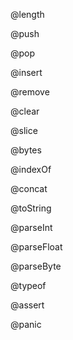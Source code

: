 @length

@push

@pop

@insert

@remove

@clear

@slice

@bytes

@indexOf

@concat

@toString

@parseInt

@parseFloat

@parseByte

@typeof

@assert

@panic
